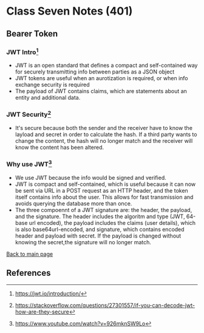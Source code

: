 # Class Seven Notes (401)

## Bearer Token

### JWT Intro[^1]

- JWT is an open standard that defines a compact and self-contained way for securely transmitting info between parties as a JSON object
- JWT tokens are useful when an aurotization is required, or when info exchange security is required
- The payload of JWT contains claims, which are statements about an entity and additional data.

### JWT Security[^2]

- It's secure because both the sender and the receiver have to know the layload and secret in order to calculate the hash. If a third party wants to change the content, the hash will no longer match and the receiver will know the content has been altered.

### Why use JWT[^3]

- We use JWT because the info would be signed and verified.
- JWT is compact and self-contained, which is useful because it can now be sent via URL in a POST request as an HTTP header, and the token itself contains info about the user. This allows for fast transmission and avoids querying the database more than once.
- The three compoennt of a JWT signature are: the header, the payload, and the signature. The header includes the algoritm and type (JWT, 64-base url encoded), the payload includes the claims (user details), which is also base64url-encoded, and signature, which contains encoded header and payload with secret. If the payload is changed without knowing the secret,the signature will no longer match.

 [Back to main page](https://mirandalu2020.github.io/reading-notes/)

## References

[^1]:https://jwt.io/introduction/
[^2]:https://stackoverflow.com/questions/27301557/if-you-can-decode-jwt-how-are-they-secure
[^3]:https://www.youtube.com/watch?v=926mknSW9Lo